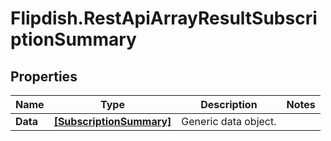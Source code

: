 # Flipdish.RestApiArrayResultSubscriptionSummary

## Properties

Name | Type | Description | Notes
------------ | ------------- | ------------- | -------------
**Data** | [**[SubscriptionSummary]**](SubscriptionSummary.md) | Generic data object. | 


